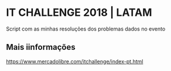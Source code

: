 # IT CHALLENGE 2018 | LATAM

Script com as minhas resoluções dos problemas dados no evento 

## Mais iinformações
https://www.mercadolibre.com/itchallenge/index-pt.html